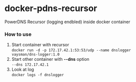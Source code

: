 # docker-pdns-recursor

PowerDNS Recursor (logging endbled) inside docker container

### How to use

1. Start container with recursor  
```docker run -d -p 172.17.42.1:53:53/udp --name dnslogger vaysman/dns-logger:1.0```
1. Start other container with **--dns** option  
```--dns 172.17.42.1```
1. Look at log  
```docker logs -f dnslogger```
